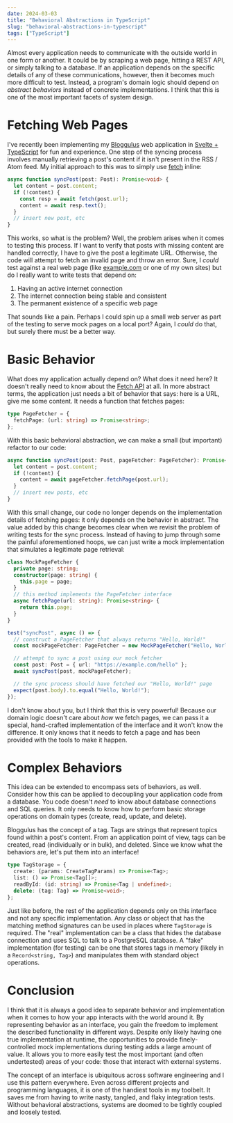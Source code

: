 ```yaml
---
date: 2024-03-03
title: "Behavioral Abstractions in TypeScript"
slug: "behavioral-abstractions-in-typescript"
tags: ["TypeScript"]
---
```


Almost every application needs to communicate with the outside world in one form or another.
It could be by scraping a web page, hitting a REST API, or simply talking to a database.
If an application depends on the specific details of any of these communications, however, then it becomes much more difficult to test.
Instead, a program's domain logic should depend on _abstract behaviors_ instead of concrete implementations.
I think that this is one of the most important facets of system design.

# Fetching Web Pages

I've recently been implementing my [Bloggulus](https://bloggulus.com/) web application in [Svelte + TypeScript](https://github.com/theandrew168/bloggulus-svelte/tree/main) for fun and experience.
One step of the syncing process involves manually retrieving a post's content if it isn't present in the RSS / Atom feed.
My initial approach to this was to simply use [fetch](https://developer.mozilla.org/en-US/docs/Web/API/Fetch_API/Using_Fetch) inline:

```ts
async function syncPost(post: Post): Promise<void> {
  let content = post.content;
  if (!content) {
    const resp = await fetch(post.url);
    content = await resp.text();
  }
  // insert new post, etc
}
```

This works, so what is the problem?
Well, the problem arises when it comes to testing this process.
If I want to verify that posts with missing content are handled correctly, I have to give the post a legitimate URL.
Otherwise, the code will attempt to fetch an invalid page and throw an error.
Sure, I _could_ test against a real web page (like [example.com](https://example.com/) or one of my own sites) but do I really want to write tests that depend on:

1. Having an active internet connection
2. The internet connection being stable and consistent
3. The permanent existence of a specific web page

That sounds like a pain.
Perhaps I could spin up a small web server as part of the testing to serve mock pages on a local port?
Again, I _could_ do that, but surely there must be a better way.

# Basic Behavior

What does my application actually depend on?
What does it need here?
It doesn't really need to know about the [Fetch API](https://developer.mozilla.org/en-US/docs/Web/API/Fetch_API) at all.
In more abstract terms, the application just needs a bit of behavior that says: here is a URL, give me some content.
It needs a function that fetches pages:

```ts
type PageFetcher = {
  fetchPage: (url: string) => Promise<string>;
};
```

With this basic behavioral abstraction, we can make a small (but important) refactor to our code:

```ts
async function syncPost(post: Post, pageFetcher: PageFetcher): Promise<void> {
  let content = post.content;
  if (!content) {
    content = await pageFetcher.fetchPage(post.url);
  }
  // insert new posts, etc
}
```

With this small change, our code no longer depends on the implementation details of fetching pages: it only depends on the behavior in abstract.
The value added by this change becomes clear when we revisit the problem of writing tests for the sync process.
Instead of having to jump through some the painful aforementioned hoops, we can just write a mock implementation that simulates a legitimate page retrieval:

```ts
class MockPageFetcher {
  private page: string;
  constructor(page: string) {
    this.page = page;
  }
  // this method implements the PageFetcher interface
  async fetchPage(url: string): Promise<string> {
    return this.page;
  }
}

test("syncPost", async () => {
  // construct a PageFetcher that always returns "Hello, World!"
  const mockPageFetcher: PageFetcher = new MockPageFetcher("Hello, World!");

  // attempt to sync a post using our mock fetcher
  const post: Post = { url: "https://example.com/hello" };
  await syncPost(post, mockPageFetcher);

  // the sync process should have fetched our "Hello, World!" page
  expect(post.body).to.equal("Hello, World!");
});
```

I don't know about you, but I think that this is very powerful!
Because our domain logic doesn't care about _how_ we fetch pages, we can pass it a special, hand-crafted implementation of the interface and it won't know the difference.
It only knows that it needs to fetch a page and has been provided with the tools to make it happen.

# Complex Behaviors

This idea can be extended to encompass sets of behaviors, as well.
Consider how this can be applied to decoupling your application code from a database.
You code doesn't _need_ to know about database connections and SQL queries.
It only needs to know how to perform basic storage operations on domain types (create, read, update, and delete).

Bloggulus has the concept of a tag.
Tags are strings that represent topics found within a post's content.
From an application point of view, tags can be created, read (individually or in bulk), and deleted.
Since we know what the behaviors are, let's put them into an interface!

```ts
type TagStorage = {
  create: (params: CreateTagParams) => Promise<Tag>;
  list: () => Promise<Tag[]>;
  readById: (id: string) => Promise<Tag | undefined>;
  delete: (tag: Tag) => Promise<void>;
};
```

Just like before, the rest of the application depends only on this interface and not any specific implementation.
Any class or object that has the matching method signatures can be used in places where `TagStorage` is required.
The "real" implementation can be a class that hides the database connection and uses SQL to talk to a PostgreSQL database.
A "fake" implementation (for testing) can be one that stores tags in memory (likely in a `Record<string, Tag>`) and manipulates them with standard object operations.

# Conclusion

I think that it is always a good idea to separate behavior and implementation when it comes to how your app interacts with the world around it.
By representing behavior as an interface, you gain the freedom to implement the described functionality in different ways.
Despite only likely having one true implementation at runtime, the opportunities to provide finely-controlled mock implementations during testing adds a large amount of value.
It allows you to more easily test the most important (and often undertested) areas of your code: those that interact with external systems.

The concept of an interface is ubiquitous across software engineering and I use this pattern everywhere.
Even across different projects and programming languages, it is one of the handiest tools in my toolbelt.
It saves me from having to write nasty, tangled, and flaky integration tests.
Without behavioral abstractions, systems are doomed to be tightly coupled and loosely tested.
